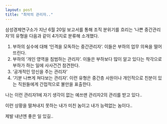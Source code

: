 ```yaml
---
layout: post
title: "최악의 관리자.."
---
```


삼성경제연구소가 지난 6월 20일 보고서를 통해 조직 분위기를 흐리는 ‘나쁜 중간관리자’의 유형을 다음과 같이 4가지로 분류해 소개했다.
 
 1. 부하의 실수에 대해 ‘인격을 모독하는 중간관리자’. 이들은 부하의 업무 의욕을 떨어뜨린다. 
 2. 부하의 ‘개인 영역을 침범하는 관리자’. 이들은 부하보다 많이 알고 있다는 착각으로 부하가 하는 일에 사사건건 참견한다. 
 3. ‘공개적인 망신을 주는 관리자’
 4. ‘기분 나쁘게 쳐다보는 관리자’. 이런 유형은 중간층 사원이나 개인적으로 친분이 있는 직원들에게 간접적으로 불만을 표출한다.

나는 이런 관리자1에 자기 생각이 없는 예쓰맨 관리자2의 관리를 받고 있다..

이런 상황을 떨쳐내지 못하는 내가 미친 놈이고 내가 능력없는 놈이다..

제발 내년엔 좋은 일 있길..


